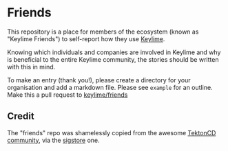 # Friends
This repository is a place for members of the ecosystem (known as "Keylime Friends") to self-report how they use [Keylime](https://keylime.dev).

Knowing which individuals and companies are involved in Keylime and why is beneficial to the entire Keylime community, the stories should be written with this in mind.

To make an entry (thank you!), please create a directory for your organisation and add a markdown file. Please see `example` for an outline. Make this a pull
request to [keylime/friends](https://github.com/keylime/friends/)

## Credit

The "friends" repo was shamelessly copied from the awesome [TektonCD community](https://github.com/tektoncd/friends), via the [sigstore](https://github.com/sigstore/friends) one. 
